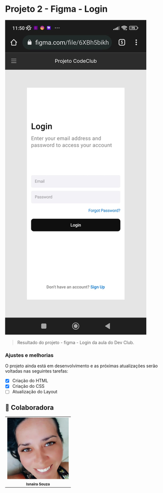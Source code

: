 # Projeto 2 - Figma - Login

<img src="./assets/print login.jpeg" alt="print-login">

> Resultado do projeto - figma - Login da aula do Dev Club.
### Ajustes e melhorias

O projeto ainda está em desenvolvimento e as próximas atualizações serão voltadas nas seguintes tarefas:

- [x] Criação do HTML
- [x] Criação do CSS
- [ ] Atualização do Layout

## 🤝 Colaboradora


<table>
  <tr>
    <td align="center">
      <a href="#">
        <img src="./assets/minha imagem.jpeg" width="200px;" alt="Foto da isnaíra no GitHub"/><br>
        <sub>
          <b>Isnaíra Souza</b>
        </sub>
      </a>
    </td>   
  </tr>
</table>
